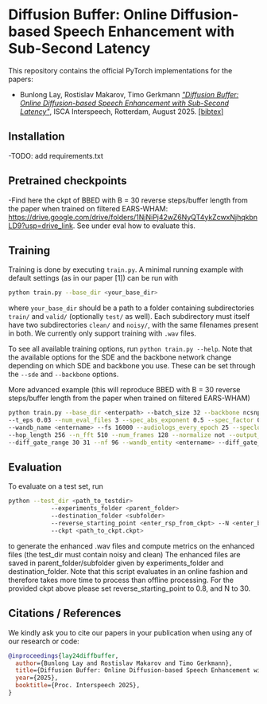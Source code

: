 # Diffusion Buffer: Online Diffusion-based Speech Enhancement with Sub-Second Latency

This repository contains the official PyTorch implementations for the papers:

- Bunlong Lay, Rostislav Makarov, Timo Gerkmann [*"Diffusion Buffer: Online Diffusion-based Speech Enhancement with Sub-Second Latency"*](https://arxiv.org/abs/2506.02908), ISCA Interspeech, Rotterdam, August 2025. [[bibtex]](#citations--references)


## Installation

-TODO: add requirements.txt


## Pretrained checkpoints

-Find here the ckpt of BBED with B = 30 reverse steps/buffer length from the paper when trained on filtered EARS-WHAM: https://drive.google.com/drive/folders/1NjNiPj42wZ6NyQT4ykZcwxNjhqkbnLD9?usp=drive_link. See under eval how to evaluate this.
      


## Training

Training is done by executing `train.py`. A minimal running example with default settings (as in our paper [1]) can be run with

```bash
python train.py --base_dir <your_base_dir>
```

where `your_base_dir` should be a path to a folder containing subdirectories `train/` and `valid/` (optionally `test/` as well). Each subdirectory must itself have two subdirectories `clean/` and `noisy/`, with the same filenames present in both. We currently only support training with `.wav` files.

To see all available training options, run `python train.py --help`. Note that the available options for the SDE and the backbone network change depending on which SDE and backbone you use. These can be set through the `--sde` and `--backbone` options.



More advanced example (this will reproduce BBED with B = 30 reverse steps/buffer length from the paper when trained on filtered EARS-WHAM)

```bash
python train.py --base_dir <enterpath> --batch_size 32 --backbone ncsnpp --sde bbed --format ears_wham
--t_eps 0.03 --num_eval_files 3 --spec_abs_exponent 0.5 --spec_factor 0.15 --loss_abs_exponent 1 --loss_type mse --theta 0.08 --k 2.6 --timestep_type_inf default 
--wandb_name <entername> --fs 16000 --audiologs_every_epoch 25 --speclogs_every_epoch 25 --save_every_n_epochs 0 --wandb_project_name <entername> --ch_mult 1 2 2 2
--hop_length 256 --n_fft 510 --num_frames 128 --normalize not --output_scale time --num_res_blocks 1 --format noise
--diff_gate_range 30 31 --nf 96 --wandb_entity <entername> --diff_gate_length_inference 30 --T_sampling 0.8
```

## Evaluation

To evaluate on a test set, run
```bash
python --test_dir <path_to_testdir>
            --experiments_folder <parent_folder>
            --destination_folder <subfolder>
            --reverse_starting_point <enter_rsp_from_ckpt> --N <enter_bufferlength_from_ckpt>
            --ckpt <path_to_ckpt.ckpt>
```

to generate the enhanced .wav files and compute metrics on the enhanced files (the test_dir must contain noisy and clean) The enhanced files are saved in parent_folder/subfolder given by experiments_folder and destination_folder. Note that this script evaluates in an online fashion and therefore takes more time to process than offline processing. For the provided ckpt above please set reverse_starting_point to 0.8, and N to 30.





## Citations / References

We kindly ask you to cite our papers in your publication when using any of our research or code:
```bib
@inproceedings{lay24diffbuffer,
  author={Bunlong Lay and Rostislav Makarov and Timo Gerkmann},
  title={Diffusion Buffer: Online Diffusion-based Speech Enhancement with Sub-Second Latency},
  year={2025},
  booktitle={Proc. Interspeech 2025},
}
```


